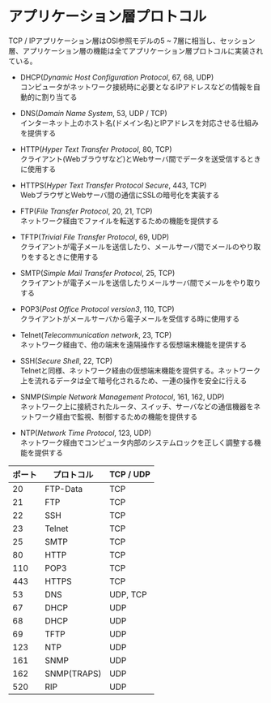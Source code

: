 # アプリケーション層プロトコル
TCP / IPアプリケーション層はOSI参照モデルの5 ~ 7層に相当し、セッション層、アプリケーション層の機能は全てアプリケーション層プロトコルに実装されている。

- DHCP(*Dynamic Host Configuration Protocol*, 67, 68, UDP)  
コンピュータがネットワーク接続時に必要となるIPアドレスなどの情報を自動的に割り当てる

- DNS(*Domain Name System*, 53, UDP / TCP)  
インターネット上のホスト名(ドメイン名)とIPアドレスを対応させる仕組みを提供する

- HTTP(*Hyper Text Transfer Protocol*, 80, TCP)  
クライアント(Webブラウザなど)とWebサーバ間でデータを送受信するときに使用する

- HTTPS(*Hyper Text Transfer Protocol Secure*, 443, TCP)  
WebブラウザとWebサーバ間の通信にSSLの暗号化を実装する

- FTP(*File Transfer Protocol*, 20, 21, TCP)  
ネットワーク経由でファイルを転送するための機能を提供する

- TFTP(*Trivial File Transfer Protocol*, 69, UDP)  
クライアントが電子メールを送信したり、メールサーバ間でメールのやり取りをするときに使用する

- SMTP(*Simple Mail Transfer Protocol*, 25, TCP)  
クライアントが電子メールを送信したりメールサーバ間でメールをやり取りする

- POP3(*Post Office Protocol version3*, 110, TCP)  
クライアントがメールサーバから電子メールを受信する時に使用する

- Telnet(*Telecommunication network*, 23, TCP)  
ネットワーク経由で、他の端末を遠隔操作する仮想端末機能を提供する

- SSH(*Secure Shell*, 22, TCP)  
Telnetと同様、ネットワーク経由の仮想端末機能を提供する。ネットワーク上を流れるデータは全て暗号化されるため、一連の操作を安全に行える

- SNMP(*Simple Network Management Protocol*, 161, 162, UDP)  
ネットワーク上に接続されたルータ、スイッチ、サーバなどの通信機器をネットワーク経由で監視、制御するための機能を提供する

- NTP(*Network Time Protocol*, 123, UDP)  
ネットワーク経由でコンピュータ内部のシステムロックを正しく調整する機能を提供する

|ポート|プロトコル   |TCP / UDP|
|-----|-----------|----------|
|20   |FTP-Data   |TCP       |
|21   |FTP        |TCP       |
|22   |SSH        |TCP       |
|23   |Telnet     |TCP       |
|25   |SMTP       |TCP       |
|80   |HTTP       |TCP       |
|110  |POP3       |TCP       |
|443  |HTTPS      |TCP       |
|53   |DNS        |UDP, TCP  |
|67   |DHCP       |UDP       |
|68   |DHCP       |UDP       |
|69   |TFTP       |UDP       |
|123  |NTP        |UDP       |
|161  |SNMP       |UDP       |
|162  |SNMP(TRAPS)|UDP       |
|520  |RIP        |UDP       |
